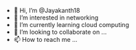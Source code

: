 - 👋 Hi, I’m @Jayakanth18
- 👀 I’m interested in networking
- 🌱 I’m currently learning cloud computing
- 💞️ I’m looking to collaborate on ...
- 📫 How to reach me ...

<!---
Jayakanth18/Jayakanth18 is a ✨ special ✨ repository because its `README.md` (this file) appears on your GitHub profile.
You can click the Preview link to take a look at your changes.
--->
